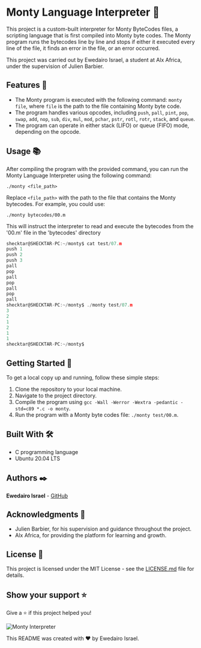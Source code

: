 # Monty Language Interpreter 🚀

This project is a custom-built interpreter for Monty ByteCodes files, a scripting language that is first compiled into Monty byte codes. The Monty program runs the bytecodes line by line and stops if either it executed every line of the file, it finds an error in the file, or an error occurred.

This project was carried out by Ewedairo Israel, a student at Alx Africa, under the supervision of Julien Barbier.

## Features 🎈

- The Monty program is executed with the following command: `monty file`, where `file` is the path to the file containing Monty byte code.
- The program handles various opcodes, including `push`, `pall`, `pint`, `pop`, `swap`, `add`, `nop`, `sub`, `div`, `mul`, `mod`, `pchar`, `pstr`, `rotl`, `rotr`, `stack`, and `queue`.
- The program can operate in either stack (LIFO) or queue (FIFO) mode, depending on the opcode.

## Usage 📚

After compiling the program with the provided command, you can run the Monty Language Interpreter using the following command:

`./monty <file_path>`

Replace `<file_path>` with the path to the file that contains the Monty bytecodes. For example, you could use:

`./monty bytecodes/00.m`

This will instruct the interpreter to read and execute the bytecodes from the '00.m' file in the 'bytecodes' directory
```c
shecktar@SHECKTAR-PC:~/monty$ cat test/07.m
push 1
push 2
push 3
pall
pop
pall
pop
pall
pop
pall
shecktar@SHECKTAR-PC:~/monty$ ./monty test/07.m
3
2
1
2
1
1
shecktar@SHECKTAR-PC:~/monty$
```
## Getting Started 🏁

To get a local copy up and running, follow these simple steps:

1. Clone the repository to your local machine.
2. Navigate to the project directory.
3. Compile the program using `gcc -Wall -Werror -Wextra -pedantic -std=c89 *.c -o monty`.
4. Run the program with a Monty byte codes file: `./monty test/00.m`.

## Built With 🛠️

- C programming language
- Ubuntu 20.04 LTS

## Authors ✒️

**Ewedairo Israel** - [GitHub](https://github.com/Israelshecktar)

## Acknowledgments 🎁

- Julien Barbier, for his supervision and guidance throughout the project.
- Alx Africa, for providing the platform for learning and growth.

## License 📄

This project is licensed under the MIT License - see the [LICENSE.md](LICENSE.md) file for details.

## Show your support ⭐

Give a ⭐️ if this project helped you!

![Monty Interpreter](https://miro.medium.com/max/1200/1*OohqW5DGh9CQS4hLY5FXzA.png)


This README was created with ❤️ by Ewedairo Israel.
